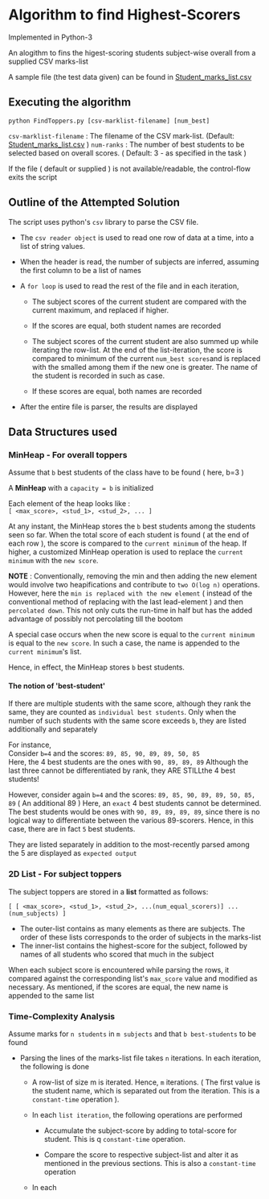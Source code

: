 # Algorithm to find Highest-Scorers

Implemented in Python-3


An alogithm to fins the higest-scoring students subject-wise overall from a supplied CSV marks-list

A sample file (the test data given) can be found in [Student_marks_list.csv](Student_marks_list.csv)

## Executing the algorithm

`python FindToppers.py [csv-marklist-filename] [num_best]`

`csv-marklist-filename` : The filename of the CSV mark-list. (Default:  [Student_marks_list.csv](Student_marks_list.csv) )
`num-ranks` : The number of best students to be selected based on overall scores. ( Default: 3 - as specified in the task )

If the file ( default or supplied ) is not available/readable, the control-flow exits the script

## Outline of the Attempted Solution  

The script uses python's `csv` library to parse the CSV file. 

- The `csv reader object` is used to read one row of data at a time, into a list of string values.  

- When the header is read, the number of subjects are inferred, assuming the first column to be a list of names

- A `for loop` is used to read the rest of the file and in each iteration, 

	- The subject scores of the current student are compared with the current maximum, and replaced if higher. 
	
	- If the scores are equal, both student names are recorded

	- The subject scores of the current student are also summed up while iterating the row-list. At the end of the list-iteration, the score is compared to minimum of the current `num_best scores`and is replaced with the smalled among them if the new one is greater. The name of the student is recorded in such as case.

	- If these scores are equal, both names are recorded

- After the entire file is parser, the results are displayed


## Data Structures used

### MinHeap - For overall toppers

Assume that `b` best students of the class have to be found ( here, b=3 )

A **MinHeap** with a `capacity = b` is initialized  

Each element of the heap looks like :   
`[ <max_score>, <stud_1>, <stud_2>, ... ]`     

At any instant, the MinHeap stores the `b` best students among the students seen so far.
When the total score of each student is found ( at the end of each row ), the score is compared to the `current minimum` of the heap. If higher, a customized MinHeap operation is used to replace the `current minimum` with the `new score`.

**NOTE** : Conventionally, removing the min and then adding the new element would involve two heapifications and contribute to `two O(log n)` operations.
However, here the `min is replaced with the new element` ( instead of the conventional method of replacing with the last lead-element ) and then `percolated down`. This not only cuts the run-time in half but has the added advantage of possibly not percolating till the bootom

A special case occurs when the new score is equal to the `current minimum` is equal to the `new score`. In such a case, the name is appended to the `current minimum`'s list.

Hence, in effect, the MinHeap stores `b` best students. 

#### The notion of 'best-student'

If there are multiple students with the same score, although they rank the same, they are counted as `individual best students`. Only when the number of such students with the same score exceeds `b`, they are listed additionally and separately

For instance,  
Consider `b=4` and the scores: `89, 85, 90, 89, 89, 50, 85`  
Here, the 4 best students are the ones with `90, 89, 89, 89`
Although the last three cannot be differentiated by rank, they ARE STILLthe 4 best students!

However, consider again `b=4` and the scores: `89, 85, 90, 89, 89, 50, 85, 89` 
( An additional 89 ) 
Here, an  `exact` 4 best students cannot be determined.
The best students would be ones with `90, 89, 89, 89, 89`, since there is no logical way to differentiate between the various 89-scorers. Hence, in this case, there are in fact `5` best students. 

They are listed separately in addition to the most-recently parsed among the 5 are displayed as `expected output`

### 2D List - For subject toppers

The subject toppers are stored in a **list** formatted as follows:

`[ [ <max_score>, <stud_1>, <stud_2>, ...(num_equal_scorers)] ...(num_subjects) ]`  

- The outer-list contains as many elements as there are subjects. The order of these lists corresponds to the order of subjects in the marks-list    
- The inner-list contains the highest-score for the subject, followed by names of all students who scored that much in the subject

When each subject score is encountered while parsing the rows, it compared against the corresponding list's `max_score` value and modified as necessary.   As mentioned, if the scores are equal, the new name is appended to the same list


### Time-Complexity Analysis

Assume marks for `n students` in `m subjects` and that `b best-students` to be found

- Parsing the lines of the marks-list file takes `n` iterations. In each iteration, the following is done
	- A row-list of size m is iterated. Hence, `m` iterations. ( The first value is the student name, which is separated out from the iteration. This is a `constant-time` operation ).

	- In each `list iteration`, the following operations are performed
		- Accumulate the subject-score by adding to total-score for student. This is q `constant-time` operation.

		- Compare the score to respective subject-list and alter it as mentioned in the previous sections. This is also a `constant-time` operation
	- In each 